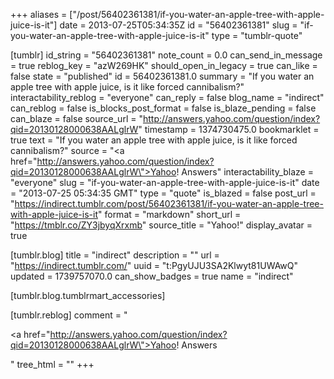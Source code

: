 +++
aliases = ["/post/56402361381/if-you-water-an-apple-tree-with-apple-juice-is-it"]
date = 2013-07-25T05:34:35Z
id = "56402361381"
slug = "if-you-water-an-apple-tree-with-apple-juice-is-it"
type = "tumblr-quote"

[tumblr]
id_string = "56402361381"
note_count = 0.0
can_send_in_message = true
reblog_key = "azW269HK"
should_open_in_legacy = true
can_like = false
state = "published"
id = 56402361381.0
summary = "If you water an apple tree with apple juice, is it like forced cannibalism?"
interactability_reblog = "everyone"
can_reply = false
blog_name = "indirect"
can_reblog = false
is_blocks_post_format = false
is_blaze_pending = false
can_blaze = false
source_url = "http://answers.yahoo.com/question/index?qid=20130128000638AALglrW"
timestamp = 1374730475.0
bookmarklet = true
text = "If you water an apple tree with apple juice, is it like forced cannibalism?"
source = "<a href=\"http://answers.yahoo.com/question/index?qid=20130128000638AALglrW\">Yahoo! Answers</a>"
interactability_blaze = "everyone"
slug = "if-you-water-an-apple-tree-with-apple-juice-is-it"
date = "2013-07-25 05:34:35 GMT"
type = "quote"
is_blazed = false
post_url = "https://indirect.tumblr.com/post/56402361381/if-you-water-an-apple-tree-with-apple-juice-is-it"
format = "markdown"
short_url = "https://tmblr.co/ZY3jbyqXrxmb"
source_title = "Yahoo!"
display_avatar = true

[tumblr.blog]
title = "indirect"
description = ""
url = "https://indirect.tumblr.com/"
uuid = "t:PgyUJU3SA2Klwyt81UWAwQ"
updated = 1739757070.0
can_show_badges = true
name = "indirect"

[tumblr.blog.tumblrmart_accessories]

[tumblr.reblog]
comment = "<p><a href=\"http://answers.yahoo.com/question/index?qid=20130128000638AALglrW\">Yahoo! Answers</a></p>"
tree_html = ""
+++
